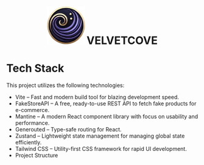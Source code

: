 <div align="center">
  <div>
    <img src="web/public/logo2edit.webp" alt="LiftLog Logo" width="100">
    <h1 style="display: inline; text-align: center;">VELVETCOVE</h1>
  </div>
</div>

# Tech Stack
This project utilizes the following technologies:

- Vite – Fast and modern build tool for blazing development speed.
- FakeStoreAPI – A free, ready-to-use REST API to fetch fake products for e-commerce.
- Mantine – A modern React component library with focus on usability and performance.
- Generouted – Type-safe routing for React.
- Zustand – Lightweight state management for managing global state efficiently.
- Tailwind CSS – Utility-first CSS framework for rapid UI development.
- Project Structure

